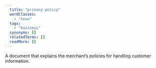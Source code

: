 ```yaml
---
  title: "privacy policy"
  wordClasses:
    - "noun"
  tags:
    - "business"
  synonyms: []
  relatedTerms: []
  readMore: []
---
```

A document that explains the merchant’s policies for handling customer information.
